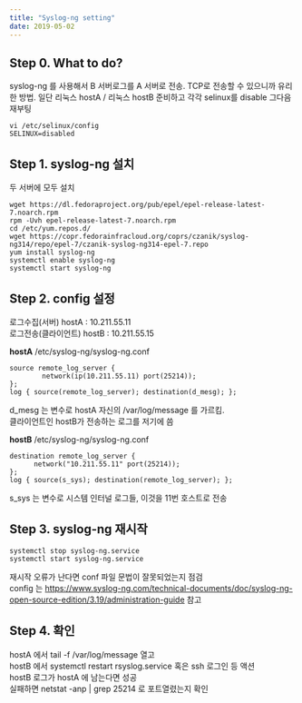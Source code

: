 ```yaml
---
title: "Syslog-ng setting"
date: 2019-05-02
---
```


## Step 0. What to do?
syslog-ng 를 사용해서 B 서버로그를 A 서버로 전송. TCP로 전송할 수 있으니까 유리한 방법.
일단 리눅스 hostA / 리눅스 hostB 준비하고 각각 selinux를 disable 그다음 재부팅
```
vi /etc/selinux/config
SELINUX=disabled
```
## Step 1. syslog-ng 설치
두 서버에 모두 설치
```
wget https://dl.fedoraproject.org/pub/epel/epel-release-latest-7.noarch.rpm
rpm -Uvh epel-release-latest-7.noarch.rpm
cd /etc/yum.repos.d/
wget https://copr.fedorainfracloud.org/coprs/czanik/syslog-ng314/repo/epel-7/czanik-syslog-ng314-epel-7.repo
yum install syslog-ng
systemctl enable syslog-ng
systemctl start syslog-ng
```
## Step 2. config 설정
로그수집(서버)     hostA : 10.211.55.11<br>
로그전송(클라이언트) hostB : 10.211.55.15

**hostA**
/etc/syslog-ng/syslog-ng.conf
```
source remote_log_server {                                                                                 
        network(ip(10.211.55.11) port(25214));                                                             
};
log { source(remote_log_server); destination(d_mesg); };
```
d_mesg 는 변수로 hostA 자신의 /var/log/message 를 가르킴.<br>
클라이언트인 hostB가 전송하는 로그를 저기에 씀

**hostB**
/etc/syslog-ng/syslog-ng.conf
```
destination remote_log_server {
      network("10.211.55.11" port(25214));
};
log { source(s_sys); destination(remote_log_server); };
```
s_sys 는 변수로 시스템 인터널 로그들, 이것을 11번 호스트로 전송

## Step 3. syslog-ng 재시작
```
systemctl stop syslog-ng.service
systemctl start syslog-ng.service
```
재시작 오류가 난다면 conf 파일 문법이 잘못되었는지 점검<br>
config 는 https://www.syslog-ng.com/technical-documents/doc/syslog-ng-open-source-edition/3.19/administration-guide 참고

## Step 4. 확인
hostA 에서 tail -f /var/log/message 열고<br>
hostB 에서 systemctl restart rsyslog.service 혹은 ssh 로그인 등 액션<Br>
hostB 로그가 hostA 에 남는다면 성공<br>
실패하면 netstat -anp | grep 25214 로 포트열렸는지 확인



